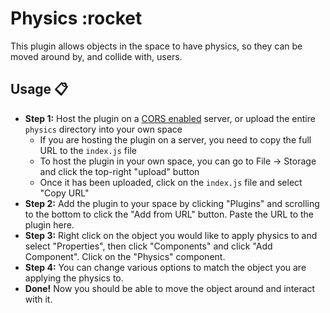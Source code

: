 # Physics :rocket

This plugin allows objects in the space to have physics, so they can be moved around by,
and collide with, users.

## Usage :clipboard:

- **Step 1:** Host the plugin on a [CORS enabled](https://developer.mozilla.org/en-US/docs/Web/HTTP/CORS) server, or upload the entire `physics` directory into your own space
  - If you are hosting the plugin on a server, you need to copy the full URL to the `index.js` file
  - To host the plugin in your own space, you can go to File -> Storage and click the top-right "upload" button
  - Once it has been uploaded, click on the `index.js` file and select "Copy URL"
- **Step 2:** Add the plugin to your space by clicking "Plugins" and scrolling to the bottom to click the "Add from URL" button. Paste the URL to the plugin here.
- **Step 3:** Right click on the object you would like to apply physics to and select "Properties", then click "Components" and click "Add Component". Click on the "Physics" component.
- **Step 4:** You can change various options to match the object you are applying the physics to.
- **Done!** Now you should be able to move the object around and interact with it.
